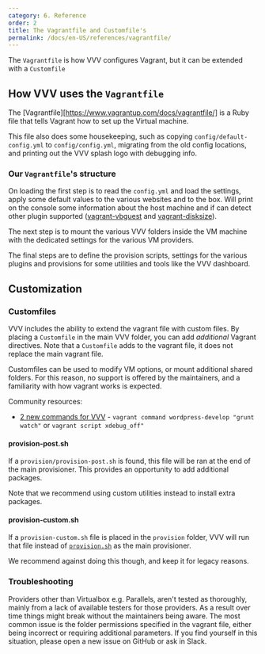 ```yaml
---
category: 6. Reference
order: 2
title: The Vagrantfile and Customfile's
permalink: /docs/en-US/references/vagrantfile/
---
```


The `Vagrantfile` is how VVV configures Vagrant, but it can be extended with a `Customfile`

## How VVV uses the `Vagrantfile`

The [Vagrantfile][https://www.vagrantup.com/docs/vagrantfile/] is a Ruby file that tells Vagrant how to set up the Virtual machine.

This file also does some housekeeping, such as copying `config/default-config.yml` to `config/config.yml`, migrating from the old config locations, and printing out the VVV splash logo with debugging info.

### Our `Vagrantfile`'s structure

On loading the first step is to read the `config.yml` and load the settings, apply some default values to the various websites and to the box. Will print on the console some information about the host machine and if can detect other plugin supported ([vagrant-vbguest](https://github.com/dotless-de/vagrant-vbguest) and [vagrant-disksize](https://github.com/sprotheroe/vagrant-disksize)).

The next step is to mount the various VVV folders inside the VM machine with the dedicated settings for the various VM providers.

The final steps are to define the provision scripts, settings for the various plugins and provisions for some utilities and tools like the VVV dashboard.

## Customization

### Customfiles

VVV includes the ability to extend the vagrant file with custom files. By placing a `Customfile` in the main VVV folder, you can add *additional* Vagrant directives. Note that a `Customfile` adds to the vagrant file, it does not replace the main vagrant file.

Customfiles can be used to modify VM options, or mount additional shared folders. For this reason, no support is offered by the maintainers, and a familiarity with how vagrant works is expected.

Community resources:

* [2 new commands for VVV](https://gist.github.com/Mte90/9810f7c2775f1fd79ee049b3d259dff0) - `vagrant command wordpress-develop "grunt watch"` or `vagrant script xdebug_off"`

#### provision-post.sh

If a `provision/provision-post.sh` is found, this file will be ran at the end of the main provisioner. This provides an opportunity to add additional packages.

Note that we recommend using custom utilities instead to install extra packages.

#### provision-custom.sh

If a `provision-custom.sh` file is placed in the `provision` folder, VVV will run that file instead of [`provision.sh`](https://github.com/Varying-Vagrant-Vagrants/VVV/blob/develop/provision/provision.sh) as the main provisioner.

We recommend against doing this though, and keep it for legacy reasons.

### Troubleshooting

Providers other than Virtualbox e.g. Parallels, aren't tested as thoroughly, mainly from a lack of available testers for those providers. As a result over time things might break without the maintainers being aware. The most common issue is the folder permissions specified in the vagrant file, either being incorrect or requiring additional parameters. If you find yourself in this situation, please open a new issue on GitHub or ask in Slack.

